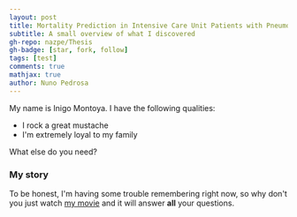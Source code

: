 ```yaml
---
layout: post
title: Mortality Prediction in Intensive Care Unit Patients with Pneumonia
subtitle: A small overview of what I discovered
gh-repo: nazpe/Thesis
gh-badge: [star, fork, follow]
tags: [test]
comments: true
mathjax: true
author: Nuno Pedrosa
---
```


My name is Inigo Montoya. I have the following qualities:

- I rock a great mustache
- I'm extremely loyal to my family

What else do you need?

### My story

To be honest, I'm having some trouble remembering right now, so why don't you just watch [my movie](https://en.wikipedia.org/wiki/The_Princess_Bride_%28film%29) and it will answer **all** your questions.
